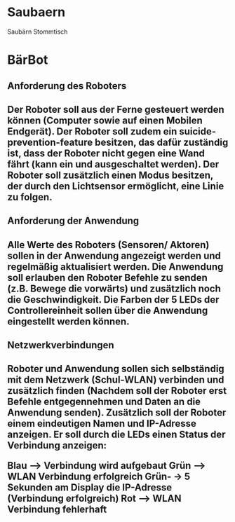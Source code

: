 # Saubaern
Saubärn Stommtisch
<h1>BärBot</h1>

<h2>Anforderung des Roboters<h2>
Der Roboter soll aus der Ferne gesteuert werden können (Computer sowie auf einen Mobilen Endgerät). 
Der Roboter soll zudem ein suicide-prevention-feature besitzen, das dafür zuständig ist, dass der Roboter nicht gegen eine Wand fährt (kann ein und ausgeschaltet werden). 
Der Roboter soll zusätzlich einen Modus besitzen, der durch den Lichtsensor ermöglicht, eine Linie zu folgen. 

<h2>Anforderung der Anwendung<h2> 
Alle Werte des Roboters (Sensoren/ Aktoren) sollen in der Anwendung angezeigt werden und regelmäßig aktualisiert werden. 
Die Anwendung soll erlauben den Roboter Befehle zu senden (z.B. Bewege die vorwärts) und zusätzlich noch die Geschwindigkeit. 
Die Farben der 5 LEDs der Controllereinheit sollen über die Anwendung eingestellt werden können. 

<h2>Netzwerkverbindungen<h2>  
Roboter und Anwendung sollen sich selbständig mit dem Netzwerk (Schul-WLAN) verbinden und zusätzlich finden (Nachdem soll der Roboter erst Befehle entgegennehmen und Daten an die Anwendung senden). 
Zusätzlich soll der Roboter einem eindeutigen Namen und IP-Adresse anzeigen. 
Er soll durch die LEDs einen Status der Verbindung anzeigen: 

Blau --> Verbindung wird aufgebaut 
Grün --> WLAN Verbindung erfolgreich 
Grün- -> 5 Sekunden am Display die IP-Adresse (Verbindung erfolgreich) 
Rot --> WLAN Verbindung fehlerhaft 

 
